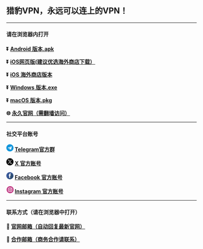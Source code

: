## 猎豹VPN，永远可以连上的VPN！ #
- - - -
#### 请在浏览器内打开

**:arrow_double_down: [Android 版本.apk](https://github.com/lbvpn/vpn/raw/main/files/liebao-v2.9.1-29.apk)**

**:arrow_double_down: [iOS网页版(建议优选海外商店下载）](https://lbvpn.github.io/vpn/appstore/index.html?channel=GitHub)** 

**:arrow_double_down: [iOS 海外商店版本](https://apps.apple.com/us/app/cc-vpn/id1593555019)**

**:arrow_double_down: [Windows 版本.exe](https://github.com/lbvpn/vpn/raw/refs/heads/main/files/liebao%5Bdefault%5D-v3.1.0.exe)**

**:arrow_double_down: [macOS 版本.pkg](https://github.com/lbvpn/vpn/raw/refs/heads/main/files/liebao-v3.2.1%5Bdefault%5D.pkg)**

**:globe_with_meridians: [永久官网（需翻墙访问）](https://www.lbvpn.cc)** 
- - - -
#### 社交平台账号

**<img src="./image/telegram.png" height=19> [Telegram官方群](https://t.me/lbvpn01)**

**<img src="./image/x.png" height=19> [X 官方账号](https://twitter.com/lbvpn_)**

**<img src="./image/facebook.png" height=19> [Facebook 官方账号](https://www.facebook.com/profile.php?id=61558562240396)**

**<img src="./image/ins.png" height=19> [Instagram 官方账号](https://instagram.com/lbvpn_)**

- - - -
#### 联系方式（请在浏览器中打开）

**:e-mail: [官网邮箱（自动回复最新官网）](mailto:kf@lbvpn.cc)**

**:e-mail: [合作邮箱（商务合作请联系）](mailto:hezuo@lbvpn.cc)**
